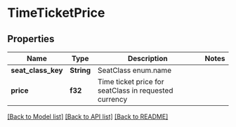 # TimeTicketPrice

## Properties

Name | Type | Description | Notes
------------ | ------------- | ------------- | -------------
**seat_class_key** | **String** | SeatClass enum.name | 
**price** | **f32** | Time ticket price for seatClass in requested currency | 

[[Back to Model list]](../README.md#documentation-for-models) [[Back to API list]](../README.md#documentation-for-api-endpoints) [[Back to README]](../README.md)


